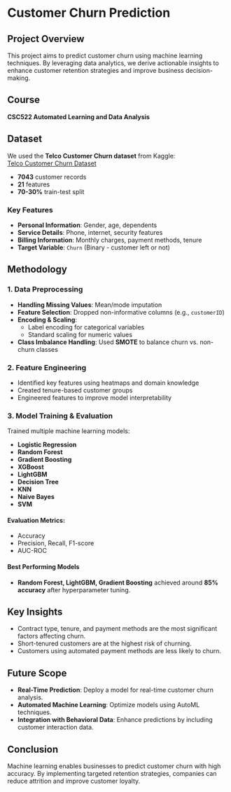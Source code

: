 # Customer Churn Prediction

## Project Overview  
This project aims to predict customer churn using machine learning techniques. By leveraging data analytics, we derive actionable insights to enhance customer retention strategies and improve business decision-making.

## Course  
**CSC522 Automated Learning and Data Analysis**  

## Dataset  
We used the **Telco Customer Churn dataset** from Kaggle:  
[Telco Customer Churn Dataset](https://www.kaggle.com/datasets/blastchar/telco-customer-churn)  

- **7043** customer records  
- **21** features  
- **70-30%** train-test split  

### Key Features  
- **Personal Information**: Gender, age, dependents  
- **Service Details**: Phone, internet, security features  
- **Billing Information**: Monthly charges, payment methods, tenure  
- **Target Variable**: `Churn` (Binary - customer left or not)  

## Methodology  

### 1. Data Preprocessing  
- **Handling Missing Values**: Mean/mode imputation  
- **Feature Selection**: Dropped non-informative columns (e.g., `customerID`)  
- **Encoding & Scaling**:  
  - Label encoding for categorical variables  
  - Standard scaling for numeric values  
- **Class Imbalance Handling**: Used **SMOTE** to balance churn vs. non-churn classes  

### 2. Feature Engineering  
- Identified key features using heatmaps and domain knowledge  
- Created tenure-based customer groups  
- Engineered features to improve model interpretability  

### 3. Model Training & Evaluation  
Trained multiple machine learning models:  
- **Logistic Regression**  
- **Random Forest**  
- **Gradient Boosting**  
- **XGBoost**  
- **LightGBM**  
- **Decision Tree**  
- **KNN**  
- **Naive Bayes**  
- **SVM**  

#### Evaluation Metrics:  
- Accuracy  
- Precision, Recall, F1-score  
- AUC-ROC  

#### Best Performing Models  
- **Random Forest, LightGBM, Gradient Boosting** achieved around **85% accuracy** after hyperparameter tuning.

## Key Insights  
- Contract type, tenure, and payment methods are the most significant factors affecting churn.  
- Short-tenured customers are at the highest risk of churning.  
- Customers using automated payment methods are less likely to churn.  

## Future Scope  
- **Real-Time Prediction**: Deploy a model for real-time customer churn analysis.  
- **Automated Machine Learning**: Optimize models using AutoML techniques.  
- **Integration with Behavioral Data**: Enhance predictions by including customer interaction data.  

## Conclusion  
Machine learning enables businesses to predict customer churn with high accuracy. By implementing targeted retention strategies, companies can reduce attrition and improve customer loyalty.  
